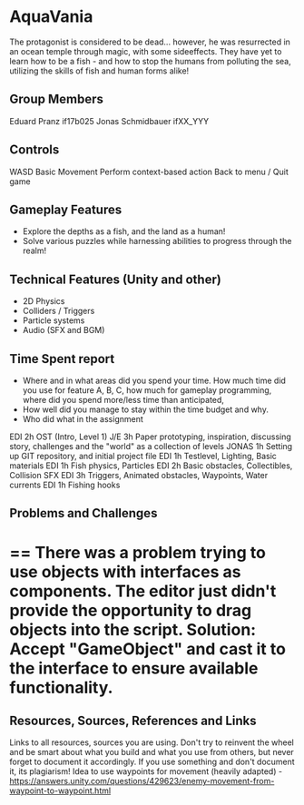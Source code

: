 # AquaVania
The protagonist is considered to be dead... however, he was resurrected
in an ocean temple through magic, with some sideeffects.
They have yet to learn how to be a fish - and how to stop the humans from
polluting the sea, utilizing the skills of fish and human forms alike!

## Group Members
Eduard Pranz		if17b025
Jonas Schmidbauer	ifXX_YYY

## Controls
WASD	Basic Movement
<SPACE>	Perform context-based action
<ESC>	Back to menu / Quit game

## Gameplay Features
- Explore the depths as a fish, and the land as a human!
- Solve various puzzles while harnessing abilities to progress through the realm!

## Technical Features (Unity and other)
- 2D Physics
- Colliders / Triggers
- Particle systems
- Audio (SFX and BGM)

## Time Spent report
- Where and in what areas did you spend your time. How much time did you use for feature A, B, C, how much for gameplay programming, where did you spend more/less time than anticipated, 
- How well did you manage to stay within the time budget and why.
- Who did what in the assignment

EDI		2h		OST (Intro, Level 1)
J/E		3h		Paper prototyping, inspiration, discussing story, challenges and the "world" as a collection of levels
JONAS	1h		Setting up GIT repository, and initial project file
EDI		1h		Testlevel, Lighting, Basic materials
EDI		1h		Fish physics, Particles
EDI		2h		Basic obstacles, Collectibles, Collision SFX
EDI		3h		Triggers, Animated obstacles, Waypoints, Water currents
EDI		1h		Fishing hooks


## Problems and Challenges
==
There was a problem trying to use objects with interfaces as components.
The editor just didn't provide the opportunity to drag objects into the script.
Solution: Accept "GameObject" and cast it to the interface to ensure available functionality.
==

## Resources, Sources, References and Links
Links to all resources, sources you are using. Don't try to reinvent the wheel and be smart about what you build and what you use from others, but never forget to document it accordingly. If you use something and don't document it, its plagiarism!
Idea to use waypoints for movement (heavily adapted) - https://answers.unity.com/questions/429623/enemy-movement-from-waypoint-to-waypoint.html
